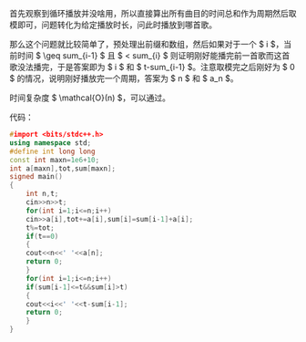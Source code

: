 首先观察到循环播放并没啥用，所以直接算出所有曲目的时间总和作为周期然后取模即可，问题转化为给定播放时长，问此时播放到哪首歌。

那么这个问题就比较简单了，预处理出前缀和数组，然后如果对于一个 $ i $，当前时间 $ \geq sum_{i-1} $ 且 $ < sum_{i} $ 则证明刚好能播完前一首歌而这首歌没法播完，于是答案即为 $ i $ 和 $ t-sum_{i-1} $。注意取模完之后刚好为 $ 0 $ 的情况，说明刚好播放完一个周期，答案为 $ n $ 和 $ a_n $。

时间复杂度 $ \mathcal{O}(n) $，可以通过。

代码：

```cpp
#import <bits/stdc++.h>
using namespace std;
#define int long long
const int maxn=1e6+10;
int a[maxn],tot,sum[maxn];
signed main()
{
    int n,t;
    cin>>n>>t;
    for(int i=1;i<=n;i++)
    cin>>a[i],tot+=a[i],sum[i]=sum[i-1]+a[i];
    t%=tot;
    if(t==0)
    {
    cout<<n<<' '<<a[n];
    return 0;
    }
    for(int i=1;i<=n;i++)
    if(sum[i-1]<=t&&sum[i]>t)
    {
    cout<<i<<' '<<t-sum[i-1];
    return 0;
    }
}
```
